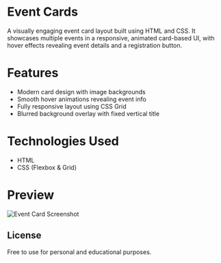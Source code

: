 # Event Cards

A visually engaging event card layout built using HTML and CSS. It showcases multiple events in a responsive, animated card-based UI, with hover effects revealing event details and a registration button.

# Features

- Modern card design with image backgrounds  
- Smooth hover animations revealing event info  
- Fully responsive layout using CSS Grid  
- Blurred background overlay with fixed vertical title  

# Technologies Used

- HTML
- CSS (Flexbox & Grid)  

# Preview
![Event Card Screenshot](eventcard.jpg)


##  License

Free to use for personal and educational purposes.


